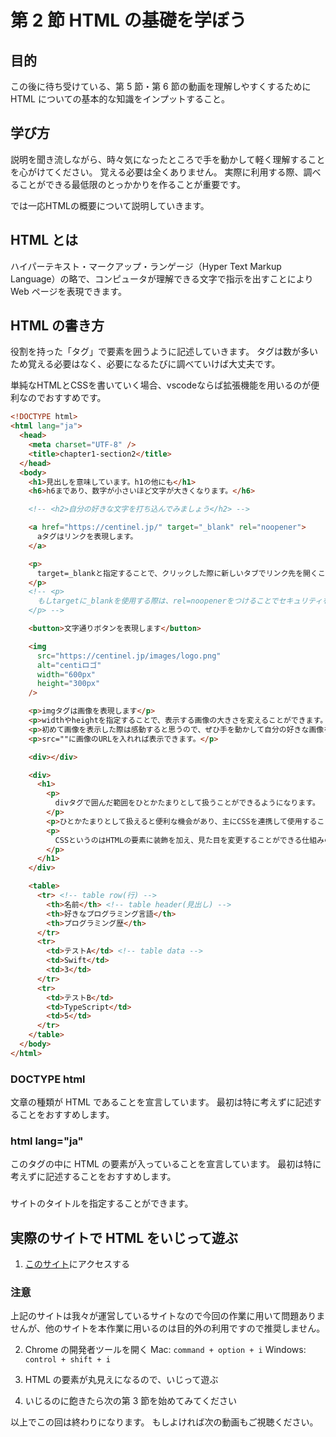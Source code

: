 # 第 2 節 HTML の基礎を学ぼう

## 目的

この後に待ち受けている、第 5 節・第 6 節の動画を理解しやすくするために HTML についての基本的な知識をインプットすること。

## 学び方

説明を聞き流しながら、時々気になったところで手を動かして軽く理解することを心がけてください。
覚える必要は全くありません。
実際に利用する際、調べることができる最低限のとっかかりを作ることが重要です。

では一応HTMLの概要について説明していきます。

## HTML とは

ハイパーテキスト・マークアップ・ランゲージ（Hyper Text Markup Language）の略で、コンピュータが理解できる文字で指示を出すことにより Web ページを表現できます。

## HTML の書き方

役割を持った「タグ」で要素を囲うように記述していきます。
タグは数が多いため覚える必要はなく、必要になるたびに調べていけば大丈夫です。

単純なHTMLとCSSを書いていく場合、vscodeならば拡張機能を用いるのが便利なのでおすすめです。

```html
<!DOCTYPE html>
<html lang="ja">
  <head>
    <meta charset="UTF-8" />
    <title>chapter1-section2</title>
  </head>
  <body>
    <h1>見出しを意味しています。h1の他にも</h1>
    <h6>h6まであり、数字が小さいほど文字が大きくなります。</h6>

    <!-- <h2>自分の好きな文字を打ち込んでみましょう</h2> -->

    <a href="https://centinel.jp/" target="_blank" rel="noopener">
      aタグはリンクを表現します。
    </a>

    <p>
      target=_blankと指定することで、クリックした際に新しいタブでリンク先を開くことができます。
    </p>
    <!-- <p>
      もしtargetに_blankを使用する際は、rel=noopenerをつけることでセキュリティを向上させることができるのでおすすめです
    </p> -->

    <button>文字通りボタンを表現します</button>

    <img
      src="https://centinel.jp/images/logo.png"
      alt="centiロゴ"
      width="600px"
      height="300px"
    />

    <p>imgタグは画像を表現します</p>
    <p>widthやheightを指定することで、表示する画像の大きさを変えることができます。</p>
    <p>初めて画像を表示した際は感動すると思うので、ぜひ手を動かして自分の好きな画像を表示してみてください。</p>
    <p>src=""に画像のURLを入れれば表示できます。</p>

    <div></div>

    <div>
      <h1>
        <p>
          divタグで囲んだ範囲をひとかたまりとして扱うことができるようになります。
        </p>
        <p>ひとかたまりとして扱えると便利な機会があり、主にCSSを連携して使用することが多いです</p>
        <p>
          CSSというのはHTMLの要素に装飾を加え、見た目を変更することができる仕組みのことです。
        </p>
      </h1>
    </div>

    <table>
      <tr> <!-- table row(行) -->
        <th>名前</th> <!-- table header(見出し) -->
        <th>好きなプログラミング言語</th>
        <th>プログラミング歴</th>
      </tr>
      <tr>
        <td>テストA</td> <!-- table data -->
        <td>Swift</td>
        <td>3</td>
      </tr>
      <tr>
        <td>テストB</td>
        <td>TypeScript</td>
        <td>5</td>
      </tr>
    </table>
  </body>
</html>
```

### DOCTYPE html

文章の種類が HTML であることを宣言しています。
最初は特に考えずに記述することをおすすめします。

### html lang="ja"

このタグの中に HTML の要素が入っていることを宣言しています。
最初は特に考えずに記述することをおすすめします。

### <title>chapter1-section2</title>

サイトのタイトルを指定することができます。

## 実際のサイトで HTML をいじって遊ぶ

1. [このサイト](https://centinel.jp/)にアクセスする

### 注意

上記のサイトは我々が運営しているサイトなので今回の作業に用いて問題ありませんが、他のサイトを本作業に用いるのは目的外の利用ですので推奨しません。

2. Chrome の開発者ツールを開く
   Mac: `command + option + i`
   Windows: `control + shift + i`

3. HTML の要素が丸見えになるので、いじって遊ぶ

4. いじるのに飽きたら次の第 3 節を始めてみてください

以上でこの回は終わりになります。
もしよければ次の動画もご視聴ください。